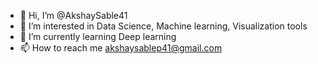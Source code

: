 - 👋 Hi, I’m @AkshaySable41
- 👀 I’m interested in Data Science, Machine learning, Visualization tools 
- 🌱 I’m currently learning Deep learning
- 📫 How to reach me akshaysablep41@gmail.com
  


<!---
AkshaySable41/AkshaySable41 is a ✨ special ✨ repository because its `README.md` (this file) appears on your GitHub profile.
You can click the Preview link to take a look at your changes.
--->
